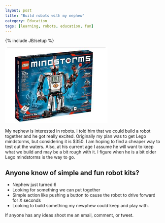 ```yaml
---
layout: post
title: "Build robots with my nephew"
category: Education
tags: [learning, robots, education, fun]
---
```

{% include JB/setup %}

![image](/assets/img/lego-mindstorms-ev3.jpg)

My nephew is interested in robots. I told him that we could build a robot together and he got really excited. Originally my plan was to get Lego mindstorms, but considering it is $350. I am hoping to find a cheaper way to test out the waters. Also, at his current age I assume he will want to keep what we build and may be a bit rough with it. I figure when he is a bit older Lego mindstorms is the way to go.

## Anyone know of simple and fun robot kits?

* Nephew just turned 6
* Looking for something we can put together
* Simple action like pushing a button to cause the robot to drive forward for X seconds
* Looking to build something my newphew could keep and play with.

If anyone has any ideas shoot me an email, comment, or tweet.